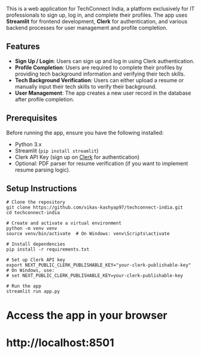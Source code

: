 This is a web application for TechConnect India, a platform exclusively for IT professionals to sign up, log in, and complete their profiles. The app uses **Streamlit** for frontend development, **Clerk** for authentication, and various backend processes for user management and profile completion.

## Features

- **Sign Up / Login**: Users can sign up and log in using Clerk authentication.
- **Profile Completion**: Users are required to complete their profiles by providing tech background information and verifying their tech skills.
- **Tech Background Verification**: Users can either upload a resume or manually input their tech skills to verify their background.
- **User Management**: The app creates a new user record in the database after profile completion.

## Prerequisites

Before running the app, ensure you have the following installed:

- Python 3.x
- Streamlit (`pip install streamlit`)
- Clerk API Key (sign up on [Clerk](https://clerk.dev/) for authentication)
- Optional: PDF parser for resume verification (if you want to implement resume parsing logic).

## Setup Instructions

```
# Clone the repository
git clone https://github.com/vikas-kashyap97/techconnect-india.git
cd techconnect-india
```

```
# Create and activate a virtual environment
python -m venv venv
source venv/bin/activate  # On Windows: venv\Scripts\activate
```
```
# Install dependencies
pip install -r requirements.txt
```
```
# Set up Clerk API key
export NEXT_PUBLIC_CLERK_PUBLISHABLE_KEY="your-clerk-publishable-key"
# On Windows, use:
# set NEXT_PUBLIC_CLERK_PUBLISHABLE_KEY=your-clerk-publishable-key
```
```
# Run the app
streamlit run app.py
```

# Access the app in your browser
# http://localhost:8501
